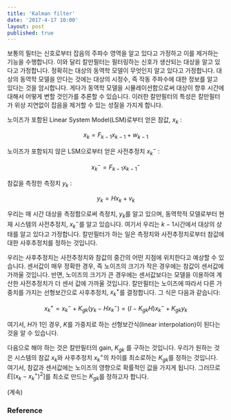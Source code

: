 ```yaml
---
title: 'Kalman filter'
date: '2017-4-17 10:00'
layout: post
published: true
---
```


보통의 필터는 신호로부터 잡음의 주파수 영역을 알고 있다고 가정하고 이를 제거하는 기능을 수행합니다. 이와 달리 칼만필터는 필터링하는 신호가 생산되는 대상을 알고 있다고 가정합니다. 정확히는 대상의 동역학 모델이 무엇인지 알고 있다고 가정합니다. 대상의 동역학 모델을 안다는 것에는 대상의 시정수, 즉 작동 주파수에 대한 정보를 알고 있다는 것을 암시합니다. 게다가 동역학 모델을 시뮬레이션함으로써 대상이 향후 시간에 대해서 어떻게 변할 것인가를 추론할 수 있습니다. 이러한 칼만필터의 특성은 칼만필터가 위상 지연없이 잡음을 제거할 수 있는 성질을 가지게 합니다.

노이즈가 포함된 Linear System Model(LSM)로부터 얻은 참값, $x_k$ :

$$x_k = F_{k-1} x_{k-1} + w_{k-1}​$$

노이즈가 포함되지 않은 LSM으로부터 얻은 사전추정치 $x_{k}^{-}$ :

$$x_{k}^{-}=F_{k-1} x_{k-1}^-$$

참값을 측정한 측정치 $y_{k}$ : 

$$y_{k} = H x_{k} + v_{k}$$

우리는 매 시간 대상을 측정함으로써 측정치, $y_k$를 알고 있으며, 동역학적 모델로부터 현재 시스템의 사전추정치, $x_k^-$를 알고 있습니다. 여기서 우리는 $k-1$시간에서 대상의 상태를 알고 있다고 가정합니다. 칼만필터가 하는 일은 측정치와 사전추정치로부터 참값에 대한 사후추정치를 정하는 것입니다.

우리는 사후추정치는 사전추정치와 참값의 중간의 어떤 지점에 위치한다고 예상할 수 있습니다. 센서값이 매우 정확한 경우, 즉 노이즈의 크기가 작은 경우에는 참값이 센서값에 가까울 것입니다.  반면, 노이즈의 크기가 큰 경우에는 센서값보다는 모델을 이용하여 계산한 사전추정치가 더 센서 값에 가까울 것입니다. 칼만필터는 노이즈에 따라서 다른 가중치를 가지는 선형보간으로 사후추정치, $x_k^+$를 결정합니다. 그 식은 다음과 같습니다:

$$x_k^+ = x_k^- + K_{gk} (y_k - Hx_{k}^{-}) = (I - K_{gk} H) x_k^- + K_{gk} y_k$$

여기서, $H$가 1인 경우, $K$를 가중치로 하는 선형보간식(linear interpolation)이 된다는 것을 알 수 있습니다.

다음으로 해야 하는 것은 칼만필터의 gain, $K_{gk}$ 를 구하는 것입니다. 우리가 원하는 것은 시스템의 참값 $x_k$와 사후추정치 $x_k^+$의 차이를 최소로하는 $K_{gk}$를 정하는 것입니다. 여기서, 참값과 센서값에는 노이즈의 영향으로 확률적인 값을 가지게 됩니다. 그러므로 $E[(x_k-x_k^+)^2]$를 최소로 만드는 $K_{gk}$를 정하고자 합니다.



(계속)



### Reference



